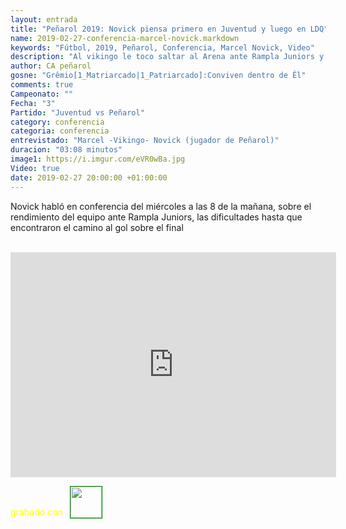 ```yaml
---
layout: entrada
title: "Peñarol 2019: Novick piensa primero en Juventud y luego en LDQ"
name: 2019-02-27-conferencia-marcel-novick.markdown
keywords: "Fútbol, 2019, Peñarol, Conferencia, Marcel Novick, Video"
description: "Al vikingo le toco saltar al Arena ante Rampla Juniors y cumplió habilitando a Brian Rodriguez para el segundo gol, asegurando el resultado de tres puntos para el carbonero, ahora viene Juventud y X la Copa: LDQ"
author: CA peñarol
gosne: "Grêmio[1_Matriarcado|1_Patriarcado]:Conviven dentro de Êl"
comments: true
Campeonato: ""
Fecha: "3"
Partido: "Juventud vs Peñarol"
category: conferencia
categoria: conferencia
entrevistado: "Marcel -Vikingo- Novick (jugador de Peñarol)"
duracion: "03:08 minutos"
image1: https://i.imgur.com/eVR0wBa.jpg
Video: true
date: 2019-02-27 20:00:00 +01:00:00
---
```

<!---
Campeonato: <span>{{ page.Campeonato }}</span><br>
Fecha: <span>{{ page.Fecha }}</span><br>
Encuentro: <span>{{ page.Partido }}</span><br>-->

Novick habló en conferencia del miércoles a las 8 de la mañana, sobre el rendimiento del equipo ante Rampla Juniors, las dificultades hasta que encontraron el camino al gol sobre el final

<br>

<iframe width="521" height="360" src="https://www.youtube.com/embed/noRcuqp_N48" frameborder="0" allow="accelerometer; autoplay; encrypted-media; gyroscope; picture-in-picture" allowfullscreen></iframe>

<span style="color:yellow;">grabado con</span> <a href="http://ffmpeg.org"><img src="{{ site.url }}/images/ffmpeg.png" width="50px" style="border:1px solid green;vertical-align: sub;margin-left:7px;"></a>
